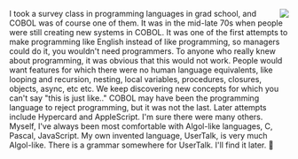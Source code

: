 <img src="http://scripting.com/images/2017/12/23/sarahLynn.png" border="0" align="right">I took a survey class in programming languages in grad school, and COBOL was of course one of them. It was in the mid-late 70s when people were still creating new systems in COBOL. It was one of the first attempts to make programming like English instead of like programming, so managers could do it, you wouldn't need programmers. To anyone who really knew about programming, it was obvious that this would not work. People would want features for which there were no human language equivalents, like looping and recursion, nesting, local variables, procedures, closures, objects, async, etc etc. We keep discovering new concepts for which you can't say "this is just like.." COBOL may have been the programming language to reject programming, but it was not the last. Later attempts include Hypercard and AppleScript. I'm sure there were many others. Myself, I've always been most comfortable with Algol-like languages, C, Pascal, JavaScript. My own invented language, UserTalk, is very much Algol-like. There is a grammar somewhere for UserTalk. I'll find it later. :rocket:
